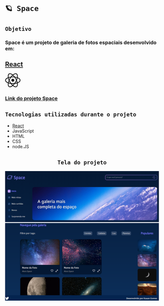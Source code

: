 
#  `🪐 Space`

## `Objetivo `

<h3>Space é um projeto de galeria de fotos espaciais desenvolvido em:

## [React](./public/logo192.png)
<svg width="10%" height="10%" viewBox="-10.5 -9.45 21 18.9" fill="none" xmlns="http://www.w3.org/2000/svg" class="mt-4 mb-3 text-link dark:text-link-dark w-24 lg:w-28 self-center text-sm mr-0 flex origin-center transition-all ease-in-out"><circle cx="0" cy="0" r="2" fill="currentColor"></circle><g stroke="currentColor" stroke-width="1" fill="none"><ellipse rx="10" ry="4.5"></ellipse><ellipse rx="10" ry="4.5" transform="rotate(60)"></ellipse><ellipse rx="10" ry="4.5" transform="rotate(120)"></ellipse></g></svg>


### [Link do projeto Space](https://space-kauang13.vercel.app/)

## `Tecnologias utilizadas durante o projeto`
* [React](https://react.dev/reference/react)
* JavaScript
* HTML
* CSS
* node.JS

<div align="center">

## `Tela do projeto`

<img src="./public/assets/imagens/projeto/cabecalho.png " heigth="550" width="550">

<img src="./public/assets/imagens/projeto/main.png " heigth="550" width="550">
</div>







